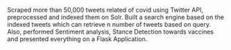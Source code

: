 Scraped more than 50,000 tweets related of covid using Twitter API, preprocessed and indexed them on Solr. Built a search engine based on the indexed tweets which can retrieve n number of tweets based on query. Also, performed Sentiment analysis, Stance Detection towards vaccines and presented everything on a Flask Application.
